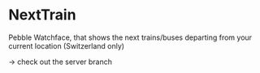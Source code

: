 NextTrain
=========

Pebble Watchface, that shows the next trains/buses departing from your current location (Switzerland only)


-> check out the server branch
